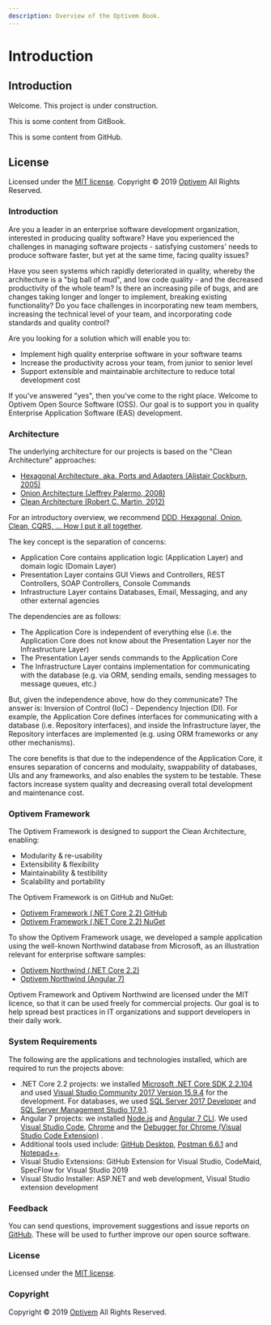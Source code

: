 ```yaml
---
description: Overview of the Optivem Book.
---
```


# Introduction

## Introduction

Welcome. This project is under construction.

This is some content from GitBook.

This is some content from GitHub.

## License

Licensed under the [MIT license](http://opensource.org/licenses/mit-license.php). Copyright © 2019 [Optivem](https://www.optivem.com/) All Rights Reserved.

### Introduction

Are you a leader in an enterprise software development organization, interested in producing quality software? Have you experienced the challenges in managing software projects - satisfying customers' needs to produce software faster, but yet at the same time, facing quality issues?

Have you seen systems which rapidly deteriorated in quality, whereby the architecture is a "big ball of mud", and low code quality - and the decreased productivity of the whole team? Is there an increasing pile of bugs, and are changes taking longer and longer to implement, breaking existing functionality? Do you face challenges in incorporating new team members, increasing the technical level of your team, and incorporating code standards and quality control?

Are you looking for a solution which will enable you to:

* Implement high quality enterprise software in your software teams
* Increase the productivity across your team, from junior to senior level
* Support extensible and maintainable architecture to reduce total development cost

If you've answered "yes", then you've come to the right place. Welcome to Optivem Open Source Software \(OSS\). Our goal is to support you in quality Enterprise Application Software \(EAS\) development.

### Architecture

The underlying architecture for our projects is based on the "Clean Architecture" approaches:

* [Hexagonal Architecture, aka. Ports and Adapters \(Alistair Cockburn, 2005\)](https://dzone.com/articles/hexagonal-architecture-is-powerful) 
* [Onion Architecture \(Jeffrey Palermo, 2008\)](https://jeffreypalermo.com/2008/07/the-onion-architecture-part-1/)
* [Clean Architecture \(Robert C. Martin, 2012\)](https://blog.cleancoder.com/uncle-bob/2012/08/13/the-clean-architecture.html)

For an introductory overview, we recommend [DDD, Hexagonal, Onion, Clean, CQRS, … How I put it all together](https://herbertograca.com/2017/11/16/explicit-architecture-01-ddd-hexagonal-onion-clean-cqrs-how-i-put-it-all-together/).

The key concept is the separation of concerns:

* Application Core contains application logic \(Application Layer\) and domain logic \(Domain Layer\)
* Presentation Layer contains GUI Views and Controllers, REST Controllers, SOAP Controllers, Console Commands
* Infrastructure Layer contains Databases, Email, Messaging, and any other external agencies

The dependencies are as follows:

* The Application Core is independent of everything else \(i.e. the Application Core does not know about the Presentation Layer nor the Infrastructure Layer\)
* The Presentation Layer sends commands to the Application Core
* The Infrastructure Layer contains implementation for communicating with the database \(e.g. via ORM, sending emails, sending messages to message queues, etc.\)

But, given the independence above, how do they communicate? The answer is: Inversion of Control \(IoC\) - Dependency Injection \(DI\). For example, the Application Core defines interfaces for communicating with a database \(i.e. Repository interfaces\), and inside the Infrastructure layer, the Repository interfaces are implemented \(e.g. using ORM frameworks or any other mechanisms\).

The core benefits is that due to the independence of the Application Core, it ensures separation of concerns and modulaity, swappability of databases, UIs and any frameworks, and also enables the system to be testable. These factors increase system quality and decreasing overall total development and maintenance cost.

### Optivem Framework

The Optivem Framework is designed to support the Clean Architecture, enabling:

* Modularity & re-usability
* Extensibility & flexibility
* Maintainability & testibility
* Scalability and portability

The Optivem Framework is on GitHub and NuGet:

* [Optivem Framework \(.NET Core 2.2\) GitHub](https://opensource.optivem.com/framework-dotnetcore)
* [Optivem Framework \(.NET Core 2.2\) NuGet](https://www.nuget.org/profiles/optivem)

To show the Optivem Framework usage, we developed a sample application using the well-known Northwind database from Microsoft, as an illustration relevant for enterprise software samples:

* [Optivem Northwind \(.NET Core 2.2\)](https://opensource.optivem.com/northwind-dotnetcore)
* [Optivem Northwind \(Angular 7\)](https://opensource.optivem.com/northwind-angular)

Optivem Framework and Optivem Northwind are licensed under the MIT licence, so that it can be used freely for commercial projects. Our goal is to help spread best practices in IT organizations and support developers in their daily work.

### System Requirements

The following are the applications and technologies installed, which are required to run the projects above:

* .NET Core 2.2 projects: we installed [Microsoft .NET Core SDK 2.2.104](https://dotnet.microsoft.com/download) and used [Visual Studio Community 2017 Version 15.9.4](https://visualstudio.microsoft.com/vs/community/) for the development. For databases, we used [SQL Server 2017 Developer](https://www.microsoft.com/en-us/sql-server/sql-server-downloads) and [SQL Server Management Studio 17.9.1](https://docs.microsoft.com/en-us/sql/ssms/download-sql-server-management-studio-ssms?view=sql-server-2017).
* Angular 7 projects: we installed [Node.js](https://nodejs.org/en/) and [Angular 7 CLI](https://cli.angular.io/). We used [Visual Studio Code](https://code.visualstudio.com/), [Chrome](https://www.google.com/chrome/) and the [Debugger for Chrome \(Visual Studio Code Extension\)](https://marketplace.visualstudio.com/items?itemName=msjsdiag.debugger-for-chrome) .
* Additional tools used include: [GitHub Desktop](https://desktop.github.com/), [Postman 6.6.1](https://www.getpostman.com/apps) and [Notepad++](https://notepad-plus-plus.org/).
* Visual Studio Extensions: GitHub Extension for Visual Studio, CodeMaid, SpecFlow for Visual Studio 2019
* Visual Studio Installer: ASP.NET and web development, Visual Studio extension development

### Feedback

You can send questions, improvement suggestions and issue reports on [GitHub](https://github.com/optivem/optivem.github.io/issues/new). These will be used to further improve our open source software.

### License

Licensed under the [MIT license](http://opensource.org/licenses/mit-license.php).

### Copyright

Copyright © 2019 [Optivem](https://www.optivem.com/) All Rights Reserved.





